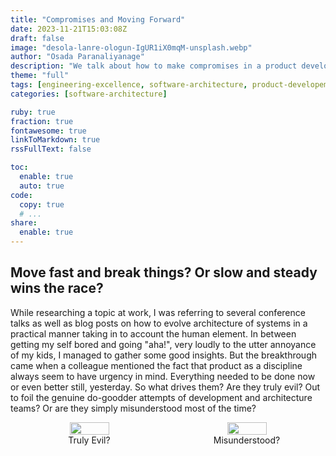 ```yaml
---
title: "Compromises and Moving Forward"
date: 2023-11-21T15:03:08Z
draft: false
image: "desola-lanre-ologun-IgUR1iX0mqM-unsplash.webp"
author: "Osada Paranaliyanage"
description: "We talk about how to make compromises in a product development setting and move forward but maintain architectural oversight in the process"
theme: "full"
tags: [engineering-excellence, software-architecture, product-developement]
categories: [software-architecture]

ruby: true
fraction: true
fontawesome: true
linkToMarkdown: true
rssFullText: false

toc:
  enable: true
  auto: true
code:
  copy: true
  # ...
share:
  enable: true
---
```


## Move fast and break things? Or slow and steady wins the race?

While researching a topic at work, I was referring to several conference talks as well as blog posts on how to evolve architecture of systems in a practical manner taking in to account the human element. In between getting my self bored and going "aha!", very loudly to the utter annoyance of my kids, I managed to gather some good insights. But the breakthrough came when a colleague mentioned the fact that product as a discipline always seem to have urgency in mind. Everything needed to be done now or even better still, yesterday. So what drives them? Are they truly evil? Out to foil the genuine do-goodder attempts of development and architecture teams? Or are they simply misunderstood most of the time?

<style>
.flex{display: flex;}
figure {
  display: table;
  width: 80%;
  margin:0;
}

figcaption {
  display: table-caption;
  caption-side: bottom;
}

#content {
  max-width: 100%;
  height: 100%;
}

.center {
  display: block;
  margin-left: auto;
  margin-right: auto;
  width: auto;
  text-align: center;
}
</style>
<div id="content" class="center">
<div class="flex">
<figure>
<img src="/img/compromises/joker.jpg" width="50%">  <br/>
<figcaption> Truly Evil? </figcaption>
</figure>
<figure>
<img src="/img/compromises/joker-misunderstood.jpg" width="50%">  <br/>
<figcaption> Misunderstood? </figcaption>
</figure>
</div>
</div>

## Understanding the product drive to get things done

For this, it is essential that you develop empathetic views of the various disciplines involved in the process. The whole point of the product development as a discipline is to map out a roadmap for the product that the users of the system will find useful and will be willing to pay for. For them, the clients are the users of the system. And I am using the word 'client' here to mean the immediate group of people that the particular discipline's work [OKRs](https://en.wikipedia.org/wiki/Objectives_and_key_results) are impacted by. For product, this group of people is the immediate users of the product. And the most universally effective way of keeping them happy and hitting the related OKRs is to deliver what they want, before they want it.

Now there does exist the odd bad product team, but disregarding the concept of cartoonish evil product teams, mostly they want to be able to deliver features to their users. They do understand that the delivery of features does not happen in a vacuum, that it happens within the context of the platform. They do understand that features should not increase the overall complexity of the platform as much as possible and make the development of features in the future as easy as possible. If they do not understand this, the team leads, tech leads, and the engineering managers should get better at communicating this aspect. I understand this sounds glib, but it is true - there is no solution for insufficiently good communication. And how to communicate effectively is several full books essentially. So that will have to wait!

## Handling the quick wins

So it is a fact of life that product will keep on asking for quick wins but what can we do about it? Two courses of action and one question - How costly is it to reverse your decision? Your course of action will depend on this one question and you should know the answer quite confidently. Can you reverse your decision given the architectural changes this decision will entail with a reasonable cost? If the answer is yes - do the change, if the answer is no - do not do the change.

### Do the required feature as a quick win

Do play along and find a way to deliver the same effect as they are asking for. Assuming that the feature does not adversely affect the architecture of the platform no matter the implementation, great no issues then. But assuming as almost always there are several different ways to get the same thing done and the quickest is the dirtiest, how do you deliver the work? You compromise and say we will get you the feature in this manner and it will take 2 weeks instead of 6 but it is going to be hacky and we will need to take another 4 weeks to refactor so this feature does not impede us in the future. Weather you use branch by abstraction, feature flags or a combination, the concept remains the same - the audience gets the feature quickly and product are happy. Engineering gets to tidy up the implementation and they are happy. As a bonus point, often there will be some feedback from the client in the middle of your refactor which you can just incorporate into your code and make the implementation better. But remember this all depends on you being able to change the initial quick hack you deliver to a proper sustainable architecture afterward.

### Don't do the required feature as a quick win

If the required feature cannot be delivered as a quick win and requires long term platform building work to be done first, do not give in and do it as a quick hack. It may be tempting given that it will make the product team happy and will definitely make your life easy. But understand that you will be paying for this decision later on when it breaks your team's agility. The most important thing though is not the "No, we cannot" but "This is how we can do it". A can-do attitude is worth its weight in gold in software architecture/development lead land because so many of us will stop after the initial no. Plot a course for the product and communicate what needs to happen in order for you to build this feature. Break it down into the smallest parts possible and explain each one. The changes are these steps can be reused for some other purpose and if the product can align their feature roadmap along those lines, most of the time you will get the go-ahead to implement the long term architectural plan.

## Cathedral building - one brick at a time

To expand on the second answer above, because the first answer is quite simple and requires no elaboration, let us consider a simple media streaming solution. Your product managers ask you to implement a feature that allows your curation team to put together a Christmas playlist for the app. Now say you do not have a good way of putting custom styling on this play list to match Christmas theme right now. How can you achieve this? One way would be to refuse to do custom styling because this is a one-off thing that won't last beyond Christmas and you don't want to do a quick hack on the client side because this information should be propagated through the backend to be a proper sustainable, uniform implementation in the long run.

But going beyond that, you can suggest an approach like this.

1. Implement the styling as a quick hack but make sure to get the styling data from an opaque interface ( let's be original and call it StyleProvider )
2. Get this in front of internal testers, accessibility teams, and beta testers to get feedback
3. Meantime let backend team do a quick implementation where they put the styling info in an app config and directly serve it as an API
4. Connect frontend to this API and use that to create the proper styling
5. Create a proper styling authoring tool that writes to the config that the curation teams can use

Now this may sound very much like a cathedral-building exercise but understand that we had already shipped things to clients at #1 and we have a sustainable architecture at #4. You may be surprised at how many product teams you can convince to go with this approach.

## How to approach compromises

I do kind of make it sound too easy in the above example as you can see. In the real world, it is rarely that straightforward and you have to take in different actors in the system and how they interact. But the gist of the approach remains the same. Make sure that your product team understands that you are

1. Doing them a favor by prioritizing feature delivery against creating technical debt in the short term
2. That this technical debt must be paid off before interest accrues in the long term

Remember, debt is good if the use that you put that debt to is good. Mortgages allow you to live in a house now and pay later. But they are not good if you neglect the debt, do not service it and have no regard for the resulting architecture. You should always plan for and execute a refactoring strategy so you are not penalized in the long term for this technical debt. Remember - technical debt has an interest that you need to pay!

{{< figure src="technical-debt.webp" title="Technical Debt and the Interest Accrued" >}}

Make sure that this compromise is front and center in all discussions. It should be the basis of all discussions. Once you have done something similar, you would have built up some trust and comfort for this approach which you can reuse going forward. Once the team and stakeholders are comfortable with this approach, it becomes much easier to get people's buy-in by pointing to previous examples of good execution of this idea.

## Coming back for the refactor

Now, you will be tempted to call the follow on work from the initial implementation as "Clean Up Work". I think this will be a mistake - impressions matter and this is the wrong impression to make. Refactoring will be a more suitable and a neutral term that communicates the fact we are not making any changes to the observable behavior of the implementation but just making sure the work is arranged in such a manner as to increase comprehension for engineers and to make it easy to build on top of. There are a few ways in which you can do this.

If like most organizations in this time you are using some sort of a agile project tracker, you can create two projects or epics for each phase of the project. First phase will last from initial ideation through to delivery of the quick win. The second phase will start from just before or after that to when refactoring is completed and delivered to production with all the client feedback. Another way might be to treat this as a single epic but create all stories beforehand. Now if you use a concept like [branch by abstraction](https://martinfowler.com/bliki/BranchByAbstraction.html) you can even have two teams working on two phases at the same time.

You can also make use of other tooling such as [feature flags](https://martinfowler.com/articles/feature-toggles.html) for de-risking the actual production deployment. The key thing is to remember that whatever tools or techniques that you end up using, they should be used with a good process in place. What I mean by that is there should be a well known process, preferably documented and accessible easily that describes how all these tools are used in shipping features quickly. Then there can be no confusion regarding architecture and how it is made sustainable. Otherwise you will be doing that communication work every time this kind of compromise happens. Do the work for documenting these processes beforehand and save yourselves a whole bunch of time.

## Follow-ups, Demonstrations, and Retros

It is probably a good idea to demonstrate these actions in a retrospective about the project. If this is not standard practice, schedule a one off meeting and show it to all the stakeholders. Demonstrate the narrative of Engineering delivering something in short term by compromising ideal architecture, and recovering and perfecting the result with feedback and getting back to idea architecture. It is probably a good idea to keep a list of these occasions and their details. You would likely want to refer to this for further details, weather it is to come up with a future estimate, to recount a good year or for new team members, stakeholders or leadership to get familiarized with how compromise works in your team. It will help bring them in line with the rest of the team.

Banner Photo by <a href="https://unsplash.com/@disruptxn?utm_content=creditCopyText&utm_medium=referral&utm_source=unsplash">Desola Lanre-Ologun</a> on <a href="https://unsplash.com/photos/woman-and-man-sitting-in-front-of-monitor-IgUR1iX0mqM?utm_content=creditCopyText&utm_medium=referral&utm_source=unsplash">Unsplash</a>
  